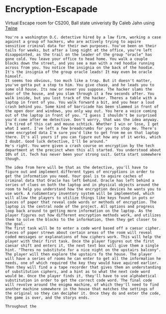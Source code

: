 # Encryption-Escapade
Virtual Escape room for CS200, Ball state univeristy By Caleb Jahn using [Twine](https://twinery.org)

    You're a washington D.C. detective hired by a law firm, working a case against a group of hackers, who are actively trying to aquire sensitive criminal data for their own purposes. You've been on their tails for weeks, but after a long night at the office, you're left disappointed, as the trail on the leader of the group "oracle" has gone cold. You leave your office to head home. You walk a couple blocks down the street, and you see a man with a red hoodie running across from you. You notice the insignia on the back of the hoodie. It's the insignia of the group oracle leads! It may even be oracle himself. 
    It seems too obvious, too much like a trap. But it doesn't matter, you've gotta put a stop to him. You give chase, and he leads you to some old house. Its now or never you suppose. The hacker slams the door of the house, and you slam through it a few seconds after. You walk inside, but you lost track of the hacker. Theres a table with a laptop in front of you. You walk forward a bit, and you hear a loud crash behind you. Some kind of barricade has been slammed in front of the open door and windows, you only way out. You here a voice coming out of the laptop in front of you. "I guess I shouldn't be surprised you'd come after me detective. Don't worry, that was the idea anyway. I'm tired of this cat and mouse schtick. Whether I win or lose, I get what I want. I've left a few breadcrumbs for you to stop me. There's some encrypted data I'm sure you'd like to get from me on that laptop there. It's all yours if you can figure out how any of it works, which I doubt. Good luck detective, I'll be around."
    He's right. You were given a crash course on encryption by the tech department at the precinct when this all started. You understood about 10% of it. Tech has never been your strong suit. Gotta start somewhere though.

    The idea from here will be that as the detective, you'll have to figure out and implement different types of encryptions in order to get the information you need. Your goal is to aquire caches of criminal data that Oracle has left behind. Oracle has left behind a series of clues on both the laptop and in physical objects around the room to help you understand how the encryption devices he wants you to use work. A rudimentary inventory system will be implemented, which will allow the players to utilize things like keys found in pots or pieces of paper that reveal code words or methods of encryption. The laptop is the central node of the project. All options and progress loop back around to getting more information on the laptop. As the player figures out how different encryption methods work, and utilizes them to solve the blocks to the information, then they get closer to the goal.  
    The first task will be to enter a code word based off a caesar cipher. Pieces of paper strewn about certain areas of the room will reveal coded messages or explanations of how ciphers work. This will help the player with their first task. Once the player figures out the first caesar shift and enters it, the next text box will give them a single hint. "Theres no substitute for a nice night on the upstairs balcony". The player will then explore the upstairs fo the house. The player will have a series of rooms he can enter to get all the information he needs, one of which required the key they would have aquired earlier. Then they will find a a tape recorder that gives them an understanding of substitution ciphers, and a hint as to what the next code word would be. Once the player finds it, they'll have to use alphabetical substitution in order to get the correct code word. The final code will revolve around the enigma machine, of which they'll need to find another machine somewhere in the house that matches the settings of the original so they can decipher it. Once they do and enter the code, the game is over, and the storys ends.

    Throughout the
